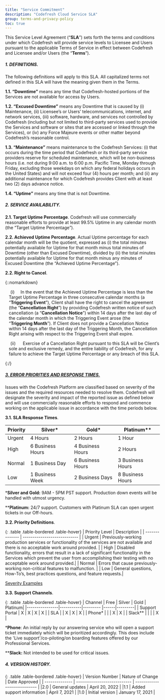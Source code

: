```yaml
---
title: "Service Commitment"
description: "Codefresh Cloud Service SLA"
group: terms-and-privacy-policy
toc: true
---
```


This Service Level Agreement (“**SLA**”) sets forth the terms and conditions under which Codefresh will provide service levels to Licensee and Users pursuant to the applicable Terms of Service in effect between Codefresh and Licensee and/or Users (the “**Terms**”).

##### 1. DEFINITIONS.  
The following definitions will apply to this SLA. All capitalized terms not defined in
this SLA will have the meaning given them in the Terms.  
  

**1.1. “Downtime”** means any time that Codefresh-hosted portions of the Services are not available for access by Users.  
  

**1.2. “Excused Downtime”** means any Downtime that is caused by (i) Maintenance, (ii) Licensee’s or Users’ telecommunications, internet, and network services, (iii) software, hardware, and services not controlled by Codefresh (including but not limited to third-party services used to provide the Services and software or sites that are accessed or linked through the Services), or (iv) any Force Majeure events or other matter beyond Codefresh’s reasonable control.  
  
**1.3. “Maintenance”** means maintenance to the Codefresh Services: (i) that occurs during the time period that Codefresh or its third-party service providers reserve for scheduled maintenance, which will be non-business hours (i.e. not during 9:00 a.m. to 6:00 p.m. Pacific Time, Monday through Friday, excluding those weekdays on which any federal holidays occurs in the United States) and will
not exceed four (4) hours per month; and (ii) any additional maintenance for which Codefresh provides Client with at least two (2) days advance notice.  
  

**1.4. “Uptime”** means any time that is not Downtime.  
  

##### 2. SERVICE AVAILABILITY.  

**2.1. Target Uptime Percentage**. Codefresh will use commercially reasonable efforts to provide at least 99.5% Uptime in any calendar month (the “Target Uptime Percentage”).  
  

**2.2. Achieved Uptime Percentage**. Actual Uptime percentage for each calendar month will be the quotient, expressed as (i) the total minutes potentially available for Uptime for that month minus total minutes of Downtime (other than Excused Downtime), divided by (ii) the total minutes potentially available for Uptime for that month minus any minutes of Excused Downtime (the “Achieved Uptime
Percentage”).  
  
**2.2. Right to Cancel**.

{::nomarkdown}

<p style='margin-left:12px;text-indent:5px'>(i)&nbsp;&nbsp;&nbsp;&nbsp;&nbsp;In the event that the Achieved Uptime Percentage is less than the Target Uptime Percentage in three consecutive calendar months (a “<b>Triggering Event</b>”), Client shall have the right to cancel the agreement (the “<b>Cancellation Right</b>”) by providing Codefresh written notice of such cancellation (a “<b>Cancellation Notice</b>”) within 14 days after the last day of the calendar month in which the Triggering Event arose (the “<b>Triggering Month</b>”). If Client does not provide a Cancellation Notice within 14 days after the last day of the Triggering Month, the Cancellation Right arising with respect to the Triggering Event shall expire.</p>


<p style='margin-left:12px;text-indent:5px'>(ii)&nbsp;&nbsp;&nbsp;&nbsp;&nbsp; Exercise of a Cancellation Right pursuant to this SLA will be Client’s sole and exclusive remedy, and the entire liability of Codefresh, for any failure to achieve the Target Uptime Percentage or any breach of this SLA.


{:/}

##### [3. ERROR PRIORITIES AND RESPONSE TIMES.](#3-error-priorities-and-response-times)


Issues with the Codefresh Platform are classified based on severity of the issues and the required resources needed to resolve them. Codefresh will designate the severity and impact of the reported
issue as defined below and will use commercially reasonable efforts to respond and commence working on the applicable issue in accordance with the time periods below.

**3.1. SLA Response Times**.

| Priority         | Silver*                    | Gold*            | Platinum** |
| -------------- | ---------------------------- | -----------------| -----------------| 
|Urgent          | 4 Hours                      | 2 Hours          | 1 Hour        |
| High           | 6 Business Hours             | 4 Business Hours | 2 Hours   | 
| Normal         | 1 Business Day               | 6 Business Hours | 3 Business Hours |
| Low            | 1 Business Week              | 2 Business Days | 8 Business Hours |

***Silver and Gold:** 9AM - 5PM PST support. Production down events will be handled with utmost urgency.

****Platinum:** 24/7 support. Customers with Platinum SLA can open urgent tickets in our Off-hours.


**3.2. Priority Definitions**.

{: .table .table-bordered .table-hover}
| Priority Level         | Description     |
| -------------- | ---------------------------- | 
| Urgent         | Previously-working production services or functionality of the services are not available and there is no acceptable work around provided. |
| High           | Disabled functionality, errors that result in a lack of significant functionality in the Services which prevent the user from accomplishing their testing with no acceptable work around provided.|
| Normal        | Errors that cause previously-working non-critical features to malfunction. |
| Low | General questions, How-To’s, best practices questions, and feature requests.|

[Severity Examples]({{site.baseurl}}/docs/terms-and-privacy-policy/codefresh-sla-definitions)

**3.3. Support Channels**. 

{: .table .table-bordered .table-hover}
| Channel         | Free     | Silver   | Gold | Platinum|
|----------------|-----------|--------- |------|---------|
| Support Portal | X         |   X      | X    | X       |
| SLA            |           |   X      | X    | X       |
| Phone*         |           |          | X    | X       |
| Slack**        |           |          |      | X       |

***Phone**: An initial reply by our answering service who will open a support ticket immediately which will be prioritized accordingly. This does include the 'Live support'/co-piloting/on boarding features offered by our Professional Services.

****Slack:** Not intended to be used for critical issues.

##### 4. VERSION HISTORY.

{: .table .table-bordered .table-hover}
| Version Number | Nature of Change              | Date Approved    |
| -------------- | ---------------------------- | ---------------------------- |
|2.0             | General updates               | April 20, 2022 |
|1.1             | Added support information     | April 7, 2021 |
|1.0             | Initial version               | January 17, 2021 |
